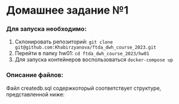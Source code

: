 # Домашнее задание №1

### Для запуска необходимо:
1. Склонировать репозиторий: `git clone git@github.com:Khabirzyanova/ftda_dwh_course_2023.git`
2. Перейти в папку hw01: `cd ftda_dwh_course_2023/hw01`
3. Для запуска контейнеров воспользоваться `docker-compose up`


### Описание файлов:
 Файл createdb.sql содержкоторый соответствует структуре, представленной ниже:



